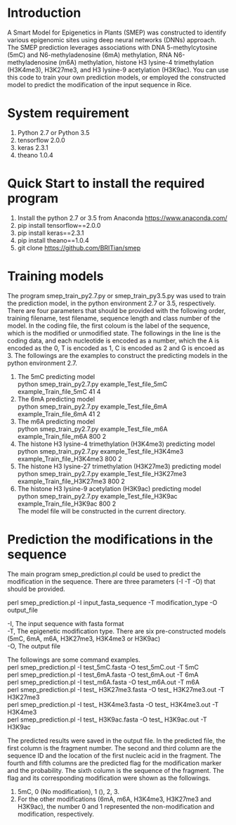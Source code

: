 Introduction
====
A Smart Model for Epigenetics in Plants (SMEP) was constructed to identify various epigenomic sites using deep neural networks (DNNs) approach. The SMEP prediction leverages associations with DNA 5-methylcytosine (5mC) and N6-methyladenosine (6mA) methylation, RNA N6-methyladenosine (m6A) methylation, histone H3 lysine-4 trimethylation (H3K4me3), H3K27me3, and H3 lysine-9 acetylation (H3K9ac). You can use this code to train your own prediction models, or employed the constructed model to predict the modification of the input sequence in Rice.

System requirement
=====
1. Python 2.7 or Python 3.5
2. tensorflow 2.0.0
3. keras 2.3.1
4. theano 1.0.4

Quick Start to install the required program
====
1. Install the python 2.7 or 3.5 from Anaconda https://www.anaconda.com/
2. pip install tensorflow==2.0.0
3. pip install keras==2.3.1
4. pip install theano==1.0.4
5. git clone https://github.com/BRITian/smep

Training models
====
The program smep_train_py2.7.py or smep_train_py3.5.py was used to train the prediction model, in the python environment 2.7 or 3.5, respectively. There are four parameters that should be provided with the following order, training filename, test filename, sequence length and class number of the model. In the coding file, the first coloum is the label of the sequence, which is the modified or unmodified state. The followings in the line is the coding data, and each nucleotide is encoded as a number, which the A is encoded as the 0, T is encoded as 1, C is encoded as 2 and G is encoed as 3. 
The followings are the examples to construct the predicting models in the python environment 2.7.  
1.	The 5mC predicting model  
python smep_train_py2.7.py example_Test_file_5mC example_Train_file_5mC 41 4  
2.	The 6mA predicting model  
python smep_train_py2.7.py example_Test_file_6mA example_Train_file_6mA 41 2  
3.	The m6A predicting model  
python smep_train_py2.7.py example_Test_file_m6A example_Train_file_m6A 800 2  
4.	The histone H3 lysine-4 trimethylation (H3K4me3) predicting model  
python smep_train_py2.7.py example_Test_file_H3K4me3 example_Train_file_H3K4me3 800 2  
5.	The histone H3 lysine-27 trimethylation (H3K27me3) predicting model  
python smep_train_py2.7.py example_Test_file_H3K27me3 example_Train_file_H3K27me3 800 2  
6.	The histone H3 lysine-9 acetylation (H3K9ac) predicting model  
python smep_train_py2.7.py example_Test_file_H3K9ac example_Train_file_H3K9ac 800 2  
	The model file will be constructed in the current directory.  

Prediction the modifications in the sequence
====
The main program smep_prediction.pl could be used to predict the modification in the sequence. There are three parameters (-I -T -O) that should be provided.  

perl smep_prediction.pl -I input_fasta_sequence -T modification_type -O output_file  

-I, The input sequence with fasta format  
-T, The epigenetic modification type. There are six pre-constructed models (5mC, 6mA, m6A, H3K27me3, H3K4me3 or H3K9ac)     
-O, The output file  

The followings are some command examples.  
perl smep_prediction.pl -I test_5mC.fasta -O test_5mC.out -T 5mC  
perl smep_prediction.pl -I test_6mA.fasta -O test_6mA.out -T 6mA  
perl smep_prediction.pl -I test_m6A.fasta -O test_m6A.out -T m6A  
perl smep_prediction.pl -I test_ H3K27me3.fasta -O test_ H3K27me3.out -T H3K27me3  
perl smep_prediction.pl -I test_ H3K4me3.fasta -O test_ H3K4me3.out -T H3K4me3  
perl smep_prediction.pl -I test_ H3K9ac.fasta -O test_ H3K9ac.out -T H3K9ac  
  
  
The predicted results were saved in the output file. In the predicted file, the first column is the fragment number. The second and third column are the sequence ID and the location of the first nucleic acid in the fragment. The fourth and fifth columns are the predicted flag for the modification marker and the probability. The sixth column is the sequence of the fragment. The flag and its corresponding modification were shown as the followings.   
1.	5mC, 0 (No modification), 1 (), 2, 3.  
2.	For the other modifications (6mA, m6A, H3K4me3, H3K27me3 and H3K9ac), the number 0 and 1 represented the non-modification and modification, respectively.   

